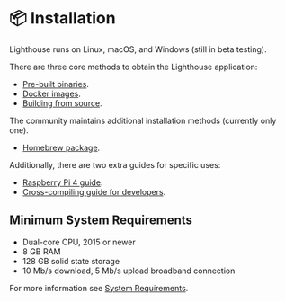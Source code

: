 # 📦 Installation

Lighthouse runs on Linux, macOS, and Windows (still in beta testing).

There are three core methods to obtain the Lighthouse application:

- [Pre-built binaries](./installation-binaries.md).
- [Docker images](./docker.md).
- [Building from source](./installation-source.md).

The community maintains additional installation methods (currently only one).

- [Homebrew package](./homebrew.md).

Additionally, there are two extra guides for specific uses:

- [Raspberry Pi 4 guide](./pi.md).
- [Cross-compiling guide for developers](./cross-compiling.md).

## Minimum System Requirements

* Dual-core CPU, 2015 or newer
* 8 GB RAM
* 128 GB solid state storage
* 10 Mb/s download, 5 Mb/s upload broadband connection

For more information see [System Requirements](./system-requirements.md).

[WSL]: https://docs.microsoft.com/en-us/windows/wsl/about
